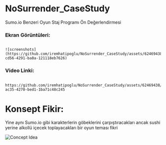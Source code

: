 # NoSurrender_CaseStudy
Sumo.io Benzeri Oyun
Staj Programı Ön Değerlendirmesi
 
### Ekran Görüntüleri:

```

![screenshots](https://github.com/iremhatipoglu/NoSurrender_CaseStudy/assets/62469438/c1290341-cd56-4291-ba8a-121118eb7626)

```

### Video Linki:

```

https://github.com/iremhatipoglu/NoSurrender_CaseStudy/assets/62469438/190117b1-ac35-4270-bed1-1ba71c48c245

```

# Konsept Fikir:
Yine aynı Sumo.io gibi karakterlerin göbeklerini çarpıştıracakları ancak sushi yerine alkollü içecek toplayacakları bir oyun teması fikri

![Concept Idea](https://github.com/iremhatipoglu/NoSurrender_CaseStudy/assets/62469438/6a4b49c4-28ac-4caa-adfc-44da18d8f672)
